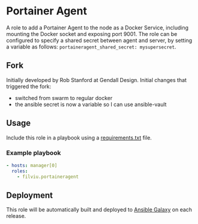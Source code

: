 # Portainer Agent

A role to add a Portainer Agent to the node as a Docker Service, including mounting the Docker socket and exposing port 9001. The role can be configured to specify a shared secret between agent and server, by setting a variable as follows: `portaineragent_shared_secret: mysupersecret`.

## Fork

Initially developed by Rob Stanford at Gendall Design. Initial changes that triggered the fork:

- switched from swarm to regular docker
- the ansible secret is now a variable so I can use ansible-vault


## Usage

Include this role in a playbook using a [requirements.txt](https://galaxy.ansible.com/docs/using/installing.html#installing-multiple-roles-from-a-file) file.

### Example playbook

```yaml
- hosts: manager[0]
  roles:
    - filviu.portaineragent
```

## Deployment

This role will be automatically built and deployed to [Ansible Galaxy](https://galaxy.ansible.com/filviu) on each release.
